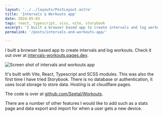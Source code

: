 ```yaml
---
layout: '../../layouts/PostLayout.astro'
title: 'Intervals & Workouts app'
date: 2024-05-03
tags: react, typescript, scss, vite, storybook
excerpt: 'I built a browser based app to create intervals and log workouts.'
permalink: '/posts/intervals-and-workouts-app/'

---
```


I built a browser based app to create intervals and log workouts. Check it out over at [intervals-workouts.pages.dev](https://intervals-workouts.pages.dev).

<img src="/images/interval-workouts.webp" class="contentImage" alt="Screen shot of intervals and workouts app" />

It's built with Vite, React, Typescript and SCSS modules. This was also the first time I have tried Storybook. There is no database or authentication, it uses local storage to store data. Hosting is at cloudflare pages.

The code is over at [github.com/Seetal/Workouts](https://github.com/Seetal/Workouts).

There are a number of other features I would like to add such as a stats page and data export and import for when a user gets a new device.


